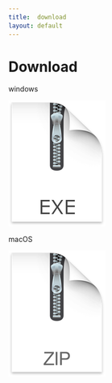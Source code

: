 ```yaml
---
title:  download
layout: default
---
```


# Download

windows

[![exe](./img/exe.png)](https://github.com/monsterkodi/password-turtle/releases/download/v1.5.0/password-turtle-1.5.0-setup.exe)

macOS

[![zip](./img/zip2.png)](https://github.com/monsterkodi/password-turtle/releases/download/v1.0.3/password-turtle.zip)
